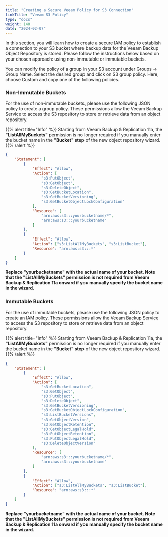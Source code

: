 ```yaml
---
title: "Creating a Secure Veeam Policy for S3 Connection"
linkTitle: "Veeam S3 Policy"
type: "docs"
weight: 140
date: "2024-02-07"
---
```


In this section, you will learn how to create a secure IAM policy to establish a connection to your S3 bucket where backup data for the Veeam Backup Object Repository is stored. Please follow the instructions below based on your chosen approach: using non-immutable or immutable buckets.

You can modify the policy of a group in your S3 account under Groups → Group Name. Select the desired group and click on S3 group policy. Here, choose Custom and copy one of the following policies.

### Non-Immutable Buckets

For the use of non-immutable buckets, please use the following JSON policy to create a group policy. These permissions allow the Veeam Backup Service to access the S3 repository to store or retrieve data from an object repository.

{{% alert title="Info" %}}
Starting from Veeam Backup & Replication 11a, the **"ListAllMyBuckets"** permission is no longer required if you manually enter the bucket name in the **"Bucket" step** of the new object repository wizard.
{{% /alert %}}

```json
{
    "Statement": [
        {
            "Effect": "Allow",
            "Action": [
                "s3:PutObject",
                "s3:GetObject",
                "s3:DeleteObject",
                "s3:GetBucketLocation",
                "s3:GetBucketVersioning",
                "s3:GetBucketObjectLockConfiguration"
            ],
            "Resource": [
                "arn:aws:s3:::yourbucketname/*",
                "arn:aws:s3:::yourbucketname"
            ]
        },
        {
            "Effect": "Allow",
            "Action": ["s3:ListAllMyBuckets", "s3:ListBucket"],
            "Resource": "arn:aws:s3:::*"
        }
    ]
}
```

**Replace "yourbucketname" with the actual name of your bucket. Note that the "ListAllMyBuckets" permission is not required from Veeam Backup & Replication 11a onward if you manually specify the bucket name in the wizard.**

### Immutable Buckets

For the use of immutable buckets, please use the following JSON policy to create an IAM policy. These permissions allow the Veeam Backup Service to access the S3 repository to store or retrieve data from an object repository.

{{% alert title="Info" %}}
Starting from Veeam Backup & Replication 11a, the **"ListAllMyBuckets"** permission is no longer required if you manually enter the bucket name in the **"Bucket" step** of the new object repository wizard.
{{% /alert %}}

```json
{
    "Statement": [
        {
            "Effect": "Allow",
            "Action": [
                "s3:GetBucketLocation",
                "s3:GetObject",
                "s3:PutObject",
                "s3:DeleteObject",
                "s3:GetBucketVersioning",
                "s3:GetBucketObjectLockConfiguration",
                "s3:ListBucketVersions",
                "s3:GetObjectVersion",
                "s3:GetObjectRetention",
                "s3:GetObjectLegalHold",
                "s3:PutObjectRetention",
                "s3:PutObjectLegalHold",
                "s3:DeleteObjectVersion"
            ],
            "Resource": [
                "arn:aws:s3:::yourbucketname/*",
                "arn:aws:s3:::yourbucketname"
            ]
        },
        {
            "Effect": "Allow",
            "Action": ["s3:ListAllMyBuckets", "s3:ListBucket"],
            "Resource": "arn:aws:s3:::*"
        }
    ]
}
```

**Replace "yourbucketname" with the actual name of your bucket. Note that the "ListAllMyBuckets" permission is not required from Veeam Backup & Replication 11a onward if you manually specify the bucket name in the wizard.**
